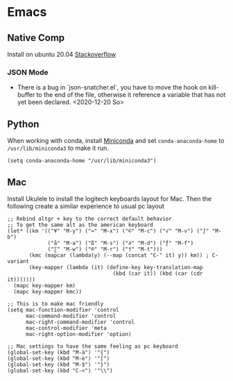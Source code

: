 # Emacs

## Native Comp

Install on ubuntu 20.04
[Stackoverflow](https://emacs.stackexchange.com/questions/59538/compile-emacs-from-feature-native-comp-gccemacs-branch-on-ubuntu)

### JSON Mode

  - There is a bug in \`json-snatcher.el\`, you have to move the hook on
    kill-buffer to the end of the file, otherwise it reference a
    variable that has not yet been declared. \<2020-12-20 So\>

## Python

When working with conda, install
[Miniconda](https://docs.conda.io/en/latest/miniconda.html) and set
`conda-anaconda-home` to `/usr/lib/miniconda3` to make it run.

``` elisp
(setq conda-anaconda-home "/usr/lib/miniconda3")
```

## Mac

Install Ukulele to install the logitech keyboards layout for Mac. Then
the following create a similar experience to usual pc layout

``` elisp
;; Rebind altgr + key to the correct default behavior
;; To get the same alt as the american keyboard
(let* ((km '(("¥" "M-y") ("≈" "M-x") ("©" "M-c") ("√" "M-v") ("∫" "M-b")
             ("å" "M-a") ("ß" "M-s") ("∂" "M-d") ("ƒ" "M-f")
             ("∑" "M-w") ("®" "M-r") ("†" "M-t")))
       (kmc (mapcar (lambda(y) (--map (concat "C-" it) y)) km)) ; C- variant
       (key-mapper (lambda (it) (define-key key-translation-map
                                  (kbd (car it)) (kbd (car (cdr it)))))))
  (mapc key-mapper km)
  (mapc key-mapper kmc))

;; This is to make mac friendly
(setq mac-function-modifier 'control
      mac-command-modifier 'control
      mac-right-command-modifier 'control
      mac-control-modifier 'meta
      mac-right-option-modifier 'option)

;; Mac settings to have the same feeling as pc keyboard
(global-set-key (kbd "M-à") '"{")
(global-set-key (kbd "M-è") '"[")
(global-set-key (kbd "M-$") '"}")
(global-set-key (kbd "C-<") '"\\")
```
